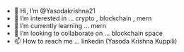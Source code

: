 - 👋 Hi, I’m @Yasodakrishna21
- 👀 I’m interested in ... crypto , blockchain , mern
- 🌱 I’m currently learning ... mern
- 💞️ I’m looking to collaborate on ... blockchain space
- 📫 How to reach me ... linkedin (Yasoda Krishna Kuppili)

<!---
Yasodakrishna21/Yasodakrishna21 is a ✨ special ✨ repository because its `README.md` (this file) appears on your GitHub profile.
You can click the Preview link to take a look at your changes.
--->
